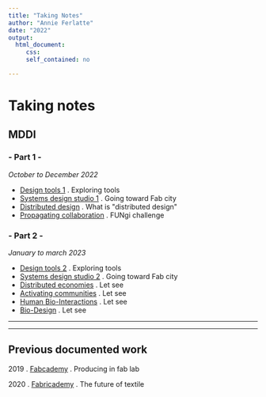 ```yaml
---
title: "Taking Notes"
author: "Annie Ferlatte"
date: "2022"
output: 
  html_document:
     css: 
     self_contained: no

---
```



# Taking notes

## MDDI
### - Part 1 -
*October to December 2022*
- [Design tools 1](DesignTools.md) . Exploring tools
- [Systems design studio 1](SysStudio.md) . Going toward Fab city
- [Distributed design]() . What is "distributed design"
- [Propagating collaboration]() . FUNgi challenge 

### - Part 2 -
*January to march 2023*
- [Design tools 2]() . Exploring tools
- [Systems design studio 2]() . Going toward Fab city
- [Distributed economies]() . Let see
- [Activating communities]() . Let see
- [Human Bio-Interactions]() . Let see
- [Bio-Design]() . Let see
<hr>
<hr>

## Previous documented work
2019 . [Fabcademy](http://fabacademy.org/2019/labs/echofab/students/annie-ferlatte/) . Producing in fab lab

2020 . [Fabricademy](https://class.textile-academy.org/2021/annie.ferlatte/index.html) . The future of textile